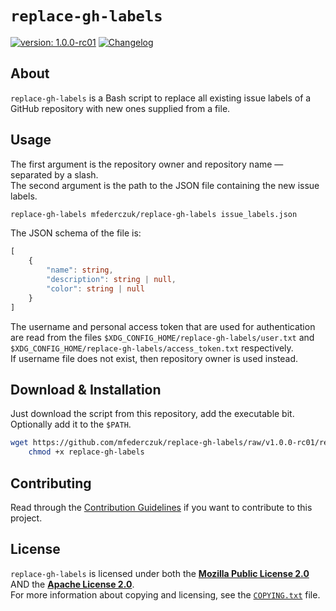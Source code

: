 <!--
  Copyright (c) 2024 Michael Federczuk
  SPDX-License-Identifier: CC-BY-SA-4.0
-->

# `replace-gh-labels` #

[version_shield]: https://img.shields.io/badge/version-1.0.0--rc01-informational.svg
[release_page]: https://github.com/mfederczuk/replace-gh-labels/releases/tag/v1.0.0-rc01 "Release v1.0.0-rc01"
[![version: 1.0.0-rc01][version_shield]][release_page]
[![Changelog](https://img.shields.io/badge/-Changelog-informational.svg)](CHANGELOG.md "Changelog")

## About ##

`replace-gh-labels` is a Bash script to replace all existing issue labels of a GitHub repository with new ones supplied
from a file.

## Usage ##

The first argument is the repository owner and repository name — separated by a slash.  
The second argument is the path to the JSON file containing the new issue labels.

```sh
replace-gh-labels mfederczuk/replace-gh-labels issue_labels.json
```

The JSON schema of the file is:

```ts
[
	{
		"name": string,
		"description": string | null,
		"color": string | null
	}
]
```

The username and personal access token that are used for authentication are read from the files
`$XDG_CONFIG_HOME/replace-gh-labels/user.txt` and `$XDG_CONFIG_HOME/replace-gh-labels/access_token.txt` respectively.  
If username file does not exist, then repository owner is used instead.

## Download & Installation ##

Just download the script from this repository, add the executable bit.  
Optionally add it to the `$PATH`.

```sh
wget https://github.com/mfederczuk/replace-gh-labels/raw/v1.0.0-rc01/replace-gh-labels &&
	chmod +x replace-gh-labels
```

## Contributing ##

Read through the [Contribution Guidelines](CONTRIBUTING.md) if you want to contribute to this project.

## License ##

`replace-gh-labels` is licensed under both the [**Mozilla Public License 2.0**](LICENSES/MPL-2.0.txt) AND
the [**Apache License 2.0**](LICENSES/Apache-2.0.txt).  
For more information about copying and licensing, see the [`COPYING.txt`](COPYING.txt) file.
